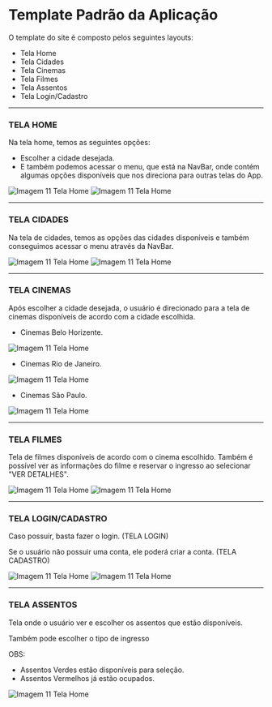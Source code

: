 # Template Padrão da Aplicação

O template do site é composto pelos seguintes layouts:
- Tela Home
- Tela Cidades
- Tela Cinemas
- Tela Filmes
- Tela Assentos
- Tela Login/Cadastro
---

<h3>TELA HOME</h3>

Na tela home, temos as seguintes opções: 
- Escolher a cidade desejada.
- E também podemos acessar o menu, que está na NavBar, onde contém algumas opções disponíveis que nos direciona para outras telas do App.

![Imagem 11 Tela Home](img/tela-home-cidade.png)
![Imagem 11 Tela Home](img/opcoes-home.png)

---
<h3>TELA CIDADES</h3>

Na tela de cidades, temos as opções das cidades disponíveis e também conseguimos acessar o menu através da NavBar.

![Imagem 11 Tela Home](img/tela-home-opcoes-cidades.png)
![Imagem 11 Tela Home](img/opcoes-home.png)

---

<h3>TELA CINEMAS</h3>

Após escolher a cidade desejada, o usuário é direcionado para a tela de cinemas disponíveis de acordo com a cidade escolhida.

- Cinemas Belo Horizente.
  
![Imagem 11 Tela Home](img/tela-cinemas-2.png)

- Cinemas Rio de Janeiro.
  
![Imagem 11 Tela Home](img/tela-cinemas-3.png)

- Cinemas São Paulo.
  
![Imagem 11 Tela Home](img/tela-cinemas-4.png)

---

<h3>TELA FILMES</h3>

Tela de filmes disponíveis de acordo com o cinema escolhido. Também é possível ver as informações do filme e reservar o ingresso ao selecionar "VER DETALHES".

![Imagem 11 Tela Home](img/tela-filme-atualizada.png)
![Imagem 11 Tela Home](img/tela-filme-selecionado.png)

---

<h3>TELA LOGIN/CADASTRO</h3>

Caso possuir, basta fazer o login. (TELA LOGIN)

Se o usuário não possuir uma conta, ele poderá criar a conta. (TELA CADASTRO) 

![Imagem 11 Tela Home](img/tela-login2.png)
![Imagem 11 Tela Home](img/tela-cadastro-3.png)

---
<h3>TELA ASSENTOS</h3>

Tela onde o usuário ver e escolher os assentos que estão disponíveis.

Também pode escolher o tipo de ingresso

OBS:
- Assentos Verdes estão disponíveis para seleção.
- Assentos Vermelhos já estão ocupados.

![Imagem 11 Tela Home](img/tela-assentos.png)

